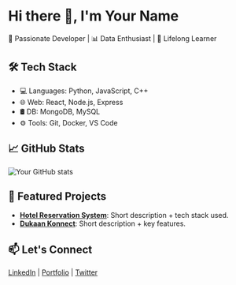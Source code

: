 # Hi there 👋, I'm Your Name
🚀 Passionate Developer | 📊 Data Enthusiast | 🧠 Lifelong Learner

## 🛠️ Tech Stack
- 💻 Languages: Python, JavaScript, C++
- 🌐 Web: React, Node.js, Express
- 🛢️ DB: MongoDB, MySQL
- ⚙️ Tools: Git, Docker, VS Code

## 📈 GitHub Stats
![Your GitHub stats](https://github-readme-stats.vercel.app/api?username=your-username&show_icons=true&theme=radical)

## 📂 Featured Projects
- **[Hotel Reservation System](https://github.com/viveks-002/HOTEL_RESERVATION_MANAGMENT)**: Short description + tech stack used.
- **[Dukaan Konnect](https://github.com/viveks-002/Dukaan-Konnect)**: Short description + key features.

## 📫 Let's Connect
[LinkedIn](#https://www.linkedin.com/in/vivek-kumar-singh-01375829a/) | [Portfolio](#https://github.com/viveks-002) | [Twitter](#)
